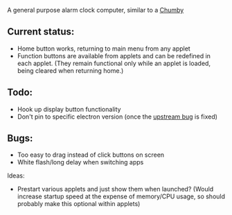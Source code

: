 A general purpose alarm clock computer, similar to a [Chumby](https://www.wikiwand.com/en/Chumby)

Current status:
---------------
* Home button works, returning to main menu from any applet
* Function buttons are available from applets and can be redefined in each applet.  (They remain functional only while an applet is loaded, being cleared when returning home.)

Todo:
-----
* Hook up display button functionality
* Don't pin to specific electron version (once the [upstream bug](https://github.com/electron/electron/issues/5851) is fixed)

Bugs:
-----
* Too easy to drag instead of click buttons on screen
* White flash/long delay when switching apps

Ideas:
 * Prestart various applets and just show them when launched?  (Would increase startup speed at the expense of memory/CPU usage, so should probably make this optional within applets)
